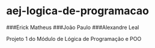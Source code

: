 # aej-logica-de-programacao

###Erick Matheus
###João Paulo
###Alexandre Leal

Projeto 1 do Módulo de Lógica de Programação e POO
